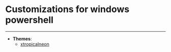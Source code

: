 # Customizations for windows powershell

---

- **Themes**:
    - [xtropicalneon](./xtropicalneon/README.md)